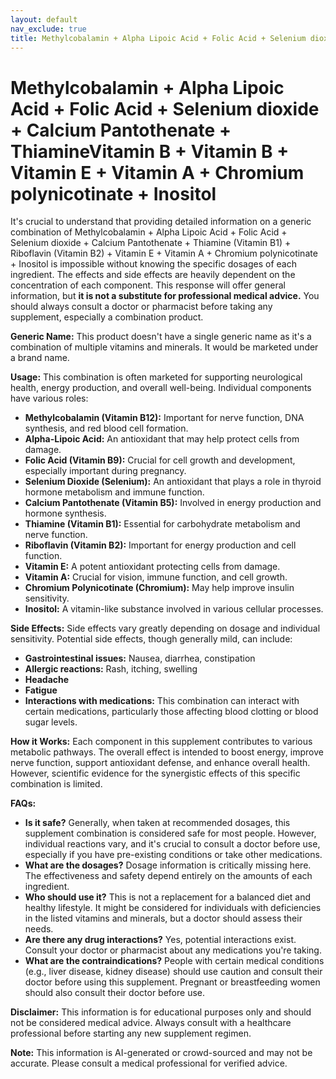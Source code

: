 ```yaml
---
layout: default
nav_exclude: true
title: Methylcobalamin + Alpha Lipoic Acid + Folic Acid + Selenium dioxide + Calcium Pantothenate + ThiamineVitamin B + Vitamin B + Vitamin E + Vitamin A + Chromium polynicotinate + Inositol
---
```


# Methylcobalamin + Alpha Lipoic Acid + Folic Acid + Selenium dioxide + Calcium Pantothenate + ThiamineVitamin B + Vitamin B + Vitamin E + Vitamin A + Chromium polynicotinate + Inositol

It's crucial to understand that providing detailed information on a generic combination of Methylcobalamin + Alpha Lipoic Acid + Folic Acid + Selenium dioxide + Calcium Pantothenate + Thiamine (Vitamin B1) + Riboflavin (Vitamin B2) + Vitamin E + Vitamin A + Chromium polynicotinate + Inositol  is impossible without knowing the specific dosages of each ingredient.  The effects and side effects are heavily dependent on the concentration of each component.  This response will offer general information, but **it is not a substitute for professional medical advice.**  You should always consult a doctor or pharmacist before taking any supplement, especially a combination product.


**Generic Name:**  This product doesn't have a single generic name as it's a combination of multiple vitamins and minerals.  It would be marketed under a brand name.


**Usage:**  This combination is often marketed for supporting neurological health, energy production, and overall well-being.  Individual components have various roles:

* **Methylcobalamin (Vitamin B12):** Important for nerve function, DNA synthesis, and red blood cell formation.
* **Alpha-Lipoic Acid:** An antioxidant that may help protect cells from damage.
* **Folic Acid (Vitamin B9):** Crucial for cell growth and development, especially important during pregnancy.
* **Selenium Dioxide (Selenium):** An antioxidant that plays a role in thyroid hormone metabolism and immune function.
* **Calcium Pantothenate (Vitamin B5):** Involved in energy production and hormone synthesis.
* **Thiamine (Vitamin B1):** Essential for carbohydrate metabolism and nerve function.
* **Riboflavin (Vitamin B2):** Important for energy production and cell function.
* **Vitamin E:** A potent antioxidant protecting cells from damage.
* **Vitamin A:** Crucial for vision, immune function, and cell growth.
* **Chromium Polynicotinate (Chromium):** May help improve insulin sensitivity.
* **Inositol:** A vitamin-like substance involved in various cellular processes.


**Side Effects:**  Side effects vary greatly depending on dosage and individual sensitivity.  Potential side effects, though generally mild, can include:

* **Gastrointestinal issues:** Nausea, diarrhea, constipation
* **Allergic reactions:** Rash, itching, swelling
* **Headache**
* **Fatigue**
* **Interactions with medications:**  This combination can interact with certain medications, particularly those affecting blood clotting or blood sugar levels.


**How it Works:** Each component in this supplement contributes to various metabolic pathways.  The overall effect is intended to boost energy, improve nerve function, support antioxidant defense, and enhance overall health.  However, scientific evidence for the synergistic effects of this specific combination is limited.


**FAQs:**

* **Is it safe?**  Generally, when taken at recommended dosages, this supplement combination is considered safe for most people. However, individual reactions vary, and it's crucial to consult a doctor before use, especially if you have pre-existing conditions or take other medications.
* **What are the dosages?**  Dosage information is critically missing here. The effectiveness and safety depend entirely on the amounts of each ingredient.
* **Who should use it?**  This is not a replacement for a balanced diet and healthy lifestyle. It might be considered for individuals with deficiencies in the listed vitamins and minerals, but a doctor should assess their needs.
* **Are there any drug interactions?**  Yes, potential interactions exist. Consult your doctor or pharmacist about any medications you're taking.
* **What are the contraindications?**  People with certain medical conditions (e.g., liver disease, kidney disease) should use caution and consult their doctor before using this supplement.  Pregnant or breastfeeding women should also consult their doctor before use.

**Disclaimer:**  This information is for educational purposes only and should not be considered medical advice.  Always consult with a healthcare professional before starting any new supplement regimen.


**Note:** This information is AI-generated or crowd-sourced and may not be accurate. Please consult a medical professional for verified advice.